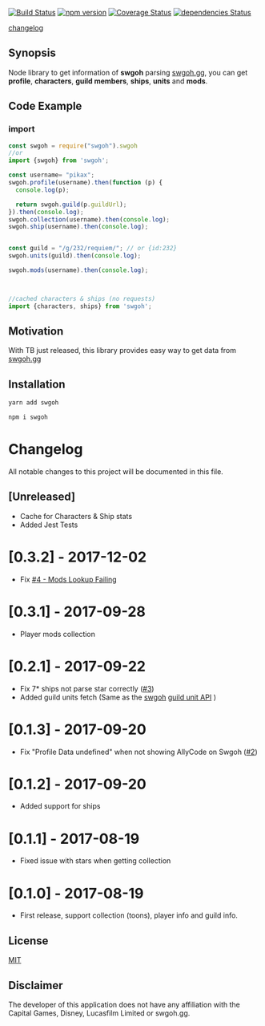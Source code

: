 [![Build Status](https://travis-ci.org/pikax/swgoh.svg?branch=master)](https://travis-ci.org/pikax/swgoh)
[![npm version](https://badge.fury.io/js/swgoh.svg)](https://badge.fury.io/js/swgoh)
[![Coverage Status](https://coveralls.io/repos/github/pikax/swgoh/badge.svg?branch=master)](https://coveralls.io/github/pikax/swgoh?branch=master)
[![dependencies Status](https://david-dm.org/pikax/swgoh/status.svg)](https://david-dm.org/pikax/swgoh)



[changelog](#changelog)

## Synopsis

Node library to get information of **swgoh** parsing [swgoh.gg][swgoh], you can get **profile**, **characters**, **guild members**, **ships**, **units** and **mods**.

## Code Example

### import
```javascript
const swgoh = require("swgoh").swgoh
//or
import {swgoh} from 'swgoh';
```


```javascript
const username= "pikax";
swgoh.profile(username).then(function (p) {
  console.log(p);

  return swgoh.guild(p.guildUrl);
}).then(console.log);
swgoh.collection(username).then(console.log);
swgoh.ship(username).then(console.log);


const guild = "/g/232/requiem/"; // or {id:232}
swgoh.units(guild).then(console.log);

swgoh.mods(username).then(console.log);



//cached characters & ships (no requests)
import {characters, ships} from 'swgoh';

```

## Motivation

With TB just released, this library provides easy way to get data from [swgoh.gg][swgoh]

## Installation

```bash
yarn add swgoh
```
```bash
npm i swgoh
```


# Changelog
All notable changes to this project will be documented in this file.

## [Unreleased]
- Cache for Characters & Ship stats 
- Added Jest Tests

# [0.3.2] - 2017-12-02
- Fix [#4 - Mods Lookup Failing][i4]

# [0.3.1] - 2017-09-28
- Player mods collection

# [0.2.1] - 2017-09-22
- Fix 7* ships not parse star correctly ([#3][i3])
- Added guild units fetch (Same as the [swgoh][swgoh] [guild unit API][swgohApiGuildUnit] )

# [0.1.3] - 2017-09-20
- Fix "Profile Data undefined" when not showing AllyCode on Swgoh ([#2][i2])

# [0.1.2] - 2017-09-20
- Added support for ships

# [0.1.1] - 2017-08-19
- Fixed issue with stars when getting collection

# [0.1.0] - 2017-08-19
- First release, support collection (toons), player info and guild info.


## License

[MIT][license]

## Disclaimer

The developer of this application does not have any affiliation with the Capital Games, Disney, Lucasfilm Limited or swgoh.gg.

[swgoh]: https://swgoh.gg
[license]: https://github.com/pikax/swgoh/blob/master/LICENSE
[swgohApiGuildUnit]: https://swgoh.gg/api/guilds/1/units/
[i2]: https://github.com/pikax/swgoh/issues/2
[i3]: https://github.com/pikax/swgoh/issues/3
[i4]: https://github.com/pikax/swgoh/issues/4